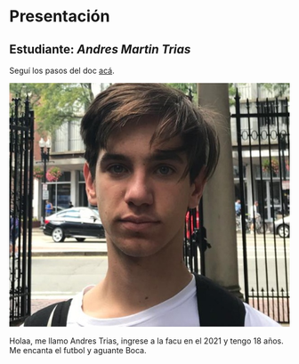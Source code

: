 # Presentación

## Estudiante: _Andres Martin Trias_

Seguí los pasos del doc [acá](https://docs.google.com/document/d/e/2PACX-1vQkogtG88cmwEIXEuff291urSyrZUYHikLIoRTspUodvIg5OoaUJTi8n0vqPJ3XUSN65sqJALTBizeB/pub).

![mi foto](gh.jpg)

Holaa, me llamo Andres Trias, ingrese a la facu en el 2021 y tengo 18 años. Me encanta el futbol y aguante Boca.